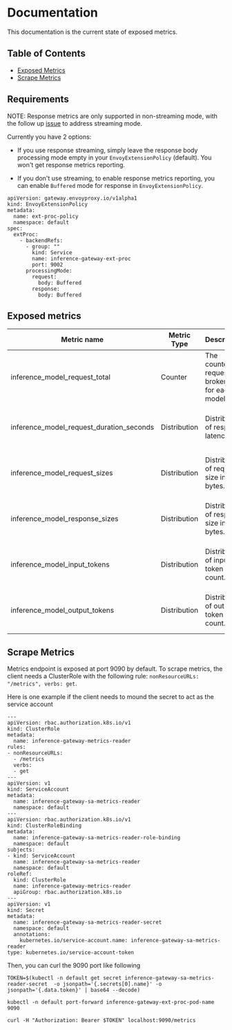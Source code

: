 # Documentation

This documentation is the current state of exposed metrics.

## Table of Contents
* [Exposed Metrics](#exposed-metrics)
* [Scrape Metrics](#scrape-metrics)

## Requirements

NOTE: Response metrics are only supported in non-streaming mode, with the follow up [issue](https://github.com/kubernetes-sigs/gateway-api-inference-extension/issues/178) to address streaming mode.

Currently you have 2 options:
- If you use response streaming, simply leave the response body processing mode empty in your `EnvoyExtensionPolicy` (default). You won't get response metrics reporting.

- If you don't use streaming, to enable response metrics reporting, you can enable `Buffered` mode for response in `EnvoyExtensionPolicy`.

```
apiVersion: gateway.envoyproxy.io/v1alpha1
kind: EnvoyExtensionPolicy
metadata:
  name: ext-proc-policy
  namespace: default
spec:
  extProc:
    - backendRefs:
      - group: ""
        kind: Service
        name: inference-gateway-ext-proc
        port: 9002
      processingMode:
        request:
          body: Buffered
        response:
          body: Buffered
```

## Exposed metrics

| Metric name | Metric Type  | Description | Labels | Status | 
| ------------|--------------| ----------- | ------ | ------ |
| inference_model_request_total | Counter      | The counter of requests broken out for each model. | `model_name`=&lt;model-name&gt; <br> `target_model_name`=&lt;target-model-name&gt;  | ALPHA |
| inference_model_request_duration_seconds | Distribution | Distribution of response latency. | `model_name`=&lt;model-name&gt; <br> `target_model_name`=&lt;target-model-name&gt;  | ALPHA |
| inference_model_request_sizes | Distribution      | Distribution of request size in bytes. | `model_name`=&lt;model-name&gt; <br> `target_model_name`=&lt;target-model-name&gt;  | ALPHA |
| inference_model_response_sizes | Distribution      | Distribution of response size in bytes. | `model_name`=&lt;model-name&gt; <br> `target_model_name`=&lt;target-model-name&gt;  | ALPHA |
| inference_model_input_tokens | Distribution      | Distribution of input token count. | `model_name`=&lt;model-name&gt; <br> `target_model_name`=&lt;target-model-name&gt;  | ALPHA |
| inference_model_output_tokens | Distribution      | Distribution of output token count. | `model_name`=&lt;model-name&gt; <br> `target_model_name`=&lt;target-model-name&gt;  | ALPHA |

## Scrape Metrics

Metrics endpoint is exposed at port 9090 by default. To scrape metrics, the client needs a ClusterRole with the following rule:
`nonResourceURLs: "/metrics", verbs: get`.

Here is one example if the client needs to mound the secret to act as the service account
```
---
apiVersion: rbac.authorization.k8s.io/v1
kind: ClusterRole
metadata:
  name: inference-gateway-metrics-reader
rules:
- nonResourceURLs:
  - /metrics
  verbs:
  - get
---
apiVersion: v1
kind: ServiceAccount
metadata:
  name: inference-gateway-sa-metrics-reader
  namespace: default
---
apiVersion: rbac.authorization.k8s.io/v1
kind: ClusterRoleBinding
metadata:
  name: inference-gateway-sa-metrics-reader-role-binding
  namespace: default
subjects:
- kind: ServiceAccount
  name: inference-gateway-sa-metrics-reader
  namespace: default
roleRef:
  kind: ClusterRole
  name: inference-gateway-metrics-reader
  apiGroup: rbac.authorization.k8s.io
---
apiVersion: v1
kind: Secret
metadata:
  name: inference-gateway-sa-metrics-reader-secret
  namespace: default
  annotations:
    kubernetes.io/service-account.name: inference-gateway-sa-metrics-reader
type: kubernetes.io/service-account-token
```
Then, you can curl the 9090 port like following
```
TOKEN=$(kubectl -n default get secret inference-gateway-sa-metrics-reader-secret  -o jsonpath='{.secrets[0].name}' -o jsonpath='{.data.token}' | base64 --decode)

kubectl -n default port-forward inference-gateway-ext-proc-pod-name  9090

curl -H "Authorization: Bearer $TOKEN" localhost:9090/metrics
```